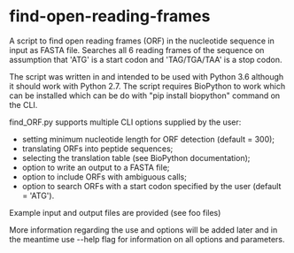 # find-open-reading-frames
A script to find open reading frames (ORF) in the nucleotide sequence in input as FASTA file. Searches all 6 reading frames of the sequence on assumption that 'ATG' is a start codon and 'TAG/TGA/TAA' is a stop codon.

The script was written in and intended to be used with Python 3.6 although it should work with Python 2.7.
The script requires BioPython to work which can be installed which can be do with "pip install biopython" command on the CLI.

find_ORF.py supports multiple CLI options supplied by the user:
* setting minimum nucleotide length for ORF detection (default = 300);
* translating ORFs into peptide sequences;
* selecting the translation table (see BioPython documentation);
* option to write an output to a FASTA file;
* option to include ORFs with ambiguous calls;
* option to search ORFs with a start codon specified by the user (default = 'ATG').

Example input and output files are provided (see foo files)

More information regarding the use and options will be added later and in the meantime use --help flag for information on all options and parameters.
